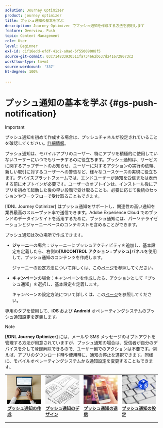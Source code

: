 ```yaml
---
solution: Journey Optimizer
product: journey optimizer
title: プッシュ通知の基本を学ぶ
description: Journey Optimizer でプッシュ通知を作成する方法を説明します
feature: Overview, Push
topic: Content Management
role: User
level: Beginner
exl-id: c1f16edd-efdf-41c2-a0ad-5f55009008f5
source-git-commit: 03c714833930511fa734662b637d2416728073c2
workflow-type: tm+mt
source-wordcount: '337'
ht-degree: 100%

---
```


# プッシュ通知の基本を学ぶ {#gs-push-notification}

>[!IMPORTANT]
>
>プッシュ通知を初めて作成する場合は、プッシュチャネルが設定されていることを確認してください。[詳細情報](push-gs.md)。

プッシュ通知は、モバイルアプリのユーザー、特にアプリを積極的に使用していないユーザーにいつでもリーチするのに役立ちます。プッシュ通知は、サービスに関するアップデートのお知らせ、ユーザーに対するアクションの実行の依頼、新しい取引に対するユーザーへの警告など、様々なユースケースの実現に役立ちます。デバイスプラットフォームでは、エンドユーザーが通知を受信または表示する前にオプトインが必要です。ユーザーのオプトインは、インストール後にアプリを初めて起動した後の早い段階で受け取ることも、必要に応じて後続のセッションやワークフローで受け取ることもできます。

[!DNL Journey Optimizer] はプッシュ通知をサポートし、関連性の高い通知を業界最高のスループット率で送信できます。Adobe Experience Cloud でのブランドのデータインサイトを活用するために、プッシュ通知には、パーソナライゼーションとジャーニーベースのコンテキストを含めることができます。

プッシュ通知は次の場所で作成できます。

* **ジャーニー**&#x200B;の場合：ジャーニーにプッシュアクティビティを追加し、基本設定を定義したら、右側の&#x200B;**[!UICONTROL アクション : プッシュ]**&#x200B;パネルを使用して、プッシュ通知のコンテンツを作成します。

  ジャーニーの設定方法について詳しくは、この[ページ](../building-journeys/journey-gs.md)を参照してください。

* **キャンペーン**&#x200B;の場合：キャンペーンを作成したら、アクションとして「プッシュ通知」を選択し、基本設定を定義します。

  キャンペーンの設定方法について詳しくは、この[ページ](../campaigns/create-campaign.md#configure)を参照してください。

専用のタブを使用して、**iOS** および **Android** オペレーティングシステムのプッシュ通知設定を定義します。

>[!NOTE]
>
>**[!DNL Journey Optimizer]** には、メールや SMS メッセージのオプトアウトを管理する方法が用意されていますが、プッシュ通知の場合は、受信者が自分のデバイスを介して登録解除できるので、ユーザー側でのアクションは不要です。例えば、アプリのダウンロード時や使用時に、通知の停止を選択できます。同様に、モバイルオペレーティングシステムから通知設定を変更することもできます。

<table style="table-layout:fixed"><tr style="border: 0;">
<td>
<a href="create-push.md">
<img alt="リード" src="../assets/do-not-localize/push-create.jpeg">
</a>
<div><a href="create-push.md"><strong>プッシュ通知の作成</strong>
</div>
<p>
</td>
<td>
<a href="design-push.md">
<img alt="低頻度" src="../assets/do-not-localize/push-design.jpg">
</a>
<div>
<a href="design-push.md"><strong>プッシュ通知のデザイン</strong></a>
</div>
<p></td>
<td>
<a href="send-push.md">
<img alt="検証" src="../assets/do-not-localize/push-sending.jpg">
</a>
<div>
<a href="send-push.md"><strong>プッシュ通知の送信</strong></a>
</div>
<p>
</td>
<td>
<a href="push-gs.md">
<img alt="検証" src="../assets/do-not-localize/push-config.jpg">
</a>
<div>
<a href="push-gs.md"><strong>プッシュ通知の設定</strong></a>
</div>
<p>
</td>
</tr></table>
